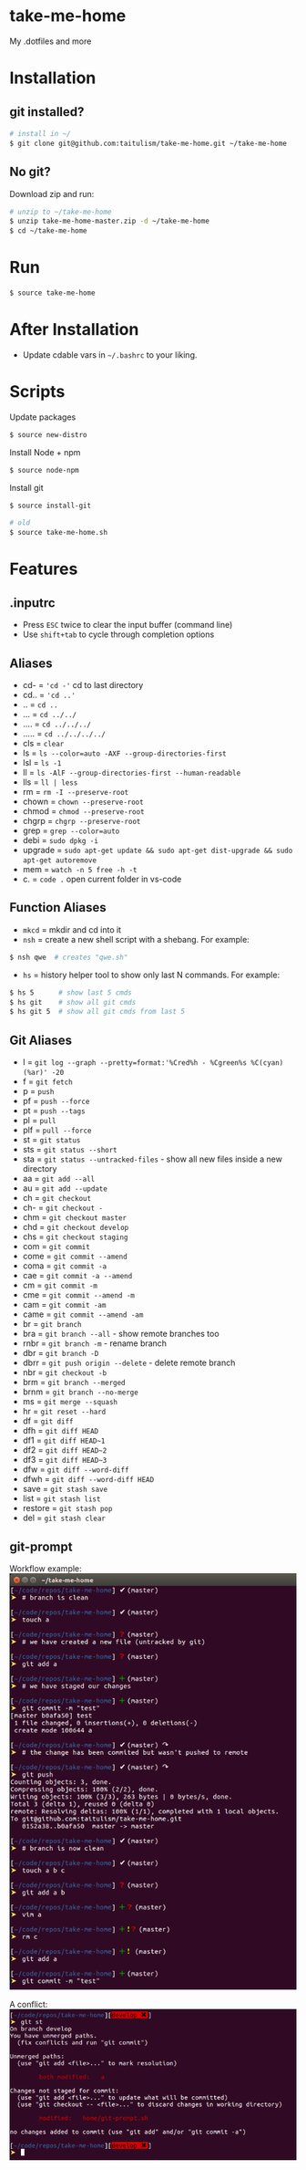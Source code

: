 # take-me-home
My .dotfiles and more


**Installation**
================
## git installed?
```sh
# install in ~/
$ git clone git@github.com:taitulism/take-me-home.git ~/take-me-home
```

## No git?
Download zip and run:
```sh
# unzip to ~/take-me-home
$ unzip take-me-home-master.zip -d ~/take-me-home
$ cd ~/take-me-home
```

**Run**
=======
```sh
$ source take-me-home
```

# After Installation
* Update cdable vars in `~/.bashrc` to your liking.



Scripts
=======
Update packages
```sh
$ source new-distro
```
Install Node + npm
```sh
$ source node-npm
```
Install git
```sh
$ source install-git
```


```sh
# old
$ source take-me-home.sh
```



Features
========

.inputrc
--------
* Press `ESC` twice to clear the input buffer (command line)
* Use `shift+tab` to cycle through completion options


Aliases
-------
* cd- = `'cd -'` cd to last directory
* cd.. = `'cd ..'`
* .. = `cd ..`
* ... = `cd ../../`
* .... = `cd ../../../`
* ..... = `cd ../../../../`
* cls = `clear`
* ls = `ls --color=auto -AXF --group-directories-first`
* lsl = `ls -1`
* ll = `ls -AlF --group-directories-first --human-readable`
* lls = `ll | less`
* rm = `rm -I --preserve-root`
* chown = `chown --preserve-root`
* chmod = `chmod --preserve-root`
* chgrp = `chgrp --preserve-root`
* grep = `grep --color=auto`
* debi = `sudo dpkg -i`
* upgrade = `sudo apt-get update && sudo apt-get dist-upgrade && sudo apt-get autoremove`
* mem = `watch -n 5 free -h -t`
* c. = `code .` open current folder in vs-code


Function Aliases
----------------
* `mkcd` = mkdir and cd into it
* `nsh` = create a new shell script with a shebang. For example:  
```sh
$ nsh qwe  # creates "qwe.sh"
```
* `hs` = history helper tool to show only last N commands. For example:  
```sh
$ hs 5      # show last 5 cmds
$ hs git    # show all git cmds
$ hs git 5  # show all git cmds from last 5
```


Git Aliases
-----------
* l = `git log --graph --pretty=format:'%Cred%h - %Cgreen%s %C(cyan)(%ar)' -20`
* f = `git fetch`
* p = `push`
* pf = `push --force`
* pt = `push --tags`
* pl = `pull`
* plf = `pull --force`
* st = `git status`
* sts = `git status --short`
* sta = `git status --untracked-files` - show all new files inside a new directory
* aa = `git add --all`
* au = `git add --update`
* ch = `git checkout`
* ch- = `git checkout -`
* chm = `git checkout master`
* chd = `git checkout develop`
* chs = `git checkout staging`
* com = `git commit`
* come = `git commit --amend`
* coma = `git commit -a`
* cae = `git commit -a --amend`
* cm = `git commit -m`
* cme = `git commit --amend -m`
* cam = `git commit -am`
* came = `git commit --amend -am`
* br = `git branch`
* bra = `git branch --all` - show remote branches too
* rnbr = `git branch -m` - rename branch
* dbr = `git branch -D`
* dbrr = `git push origin --delete` - delete remote branch
* nbr = `git checkout -b`
* brm = `git branch --merged`
* brnm = `git branch --no-merge`
* ms = `git merge --squash`
* hr = `git reset --hard`
* df = `git diff`
* dfh = `git diff HEAD`
* df1 = `git diff HEAD~1`
* df2 = `git diff HEAD~2`
* df3 = `git diff HEAD~3`
* dfw = `git diff --word-diff`
* dfwh = `git diff --word-diff HEAD`
* save = `git stash save`
* list = `git stash list`
* restore = `git stash pop`
* del = `git stash clear`


git-prompt
----------
Workflow example:  
![workflow example](https://raw.githubusercontent.com/taitulism/take-me-home/master/images/workflow-example.png)

A conflict:  
![conflict example](https://raw.githubusercontent.com/taitulism/take-me-home/master/images/conflict-example.png)
